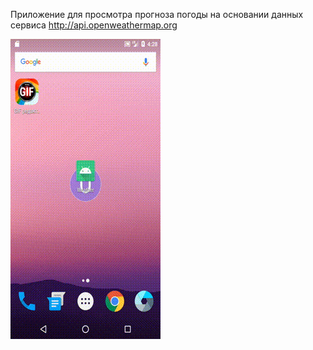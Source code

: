 Приложение для просмотра прогноза погоды на основании данных сервиса http://api.openweathermap.org

![](https://github.com/KPAIIIEP/Weather/blob/master/Weather_demo.gif)
